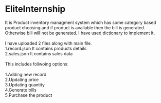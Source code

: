 # EliteInternship
It is Product inventory managment system which has some category based product choosing and if product is available then the bill is generated. Otherwise bill will not be generated. I have used dictionary to implement it.<br><br>
I have uploaded 2 files along with main file. <br>
1.record.json
    It contains products details.<br>
2.sales.json
    It contains sales data
<br><br>
This includes follwoing options:<br><br>
1.Adding new record<br>
2.Updating price<br>
3.Updating quantity<br>
4.Generate bills<br>
5.Purchase the product

